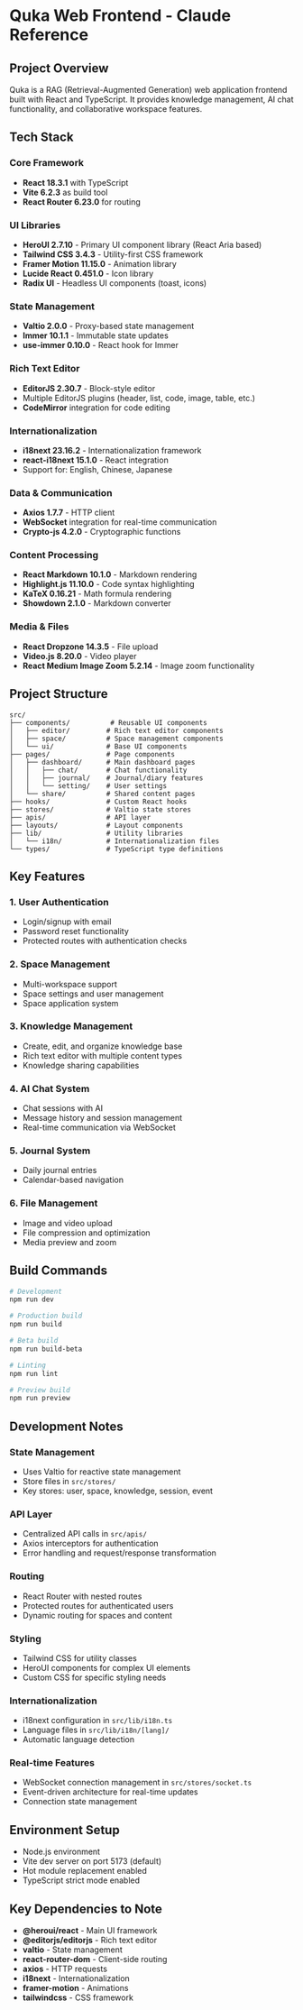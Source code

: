 # Quka Web Frontend - Claude Reference

## Project Overview
Quka is a RAG (Retrieval-Augmented Generation) web application frontend built with React and TypeScript. It provides knowledge management, AI chat functionality, and collaborative workspace features.

## Tech Stack

### Core Framework
- **React 18.3.1** with TypeScript
- **Vite 6.2.3** as build tool
- **React Router 6.23.0** for routing

### UI Libraries
- **HeroUI 2.7.10** - Primary UI component library (React Aria based)
- **Tailwind CSS 3.4.3** - Utility-first CSS framework
- **Framer Motion 11.15.0** - Animation library
- **Lucide React 0.451.0** - Icon library
- **Radix UI** - Headless UI components (toast, icons)

### State Management
- **Valtio 2.0.0** - Proxy-based state management
- **Immer 10.1.1** - Immutable state updates
- **use-immer 0.10.0** - React hook for Immer

### Rich Text Editor
- **EditorJS 2.30.7** - Block-style editor
- Multiple EditorJS plugins (header, list, code, image, table, etc.)
- **CodeMirror** integration for code editing

### Internationalization
- **i18next 23.16.2** - Internationalization framework
- **react-i18next 15.1.0** - React integration
- Support for: English, Chinese, Japanese

### Data & Communication
- **Axios 1.7.7** - HTTP client
- **WebSocket** integration for real-time communication
- **Crypto-js 4.2.0** - Cryptographic functions

### Content Processing
- **React Markdown 10.1.0** - Markdown rendering
- **Highlight.js 11.10.0** - Code syntax highlighting
- **KaTeX 0.16.21** - Math formula rendering
- **Showdown 2.1.0** - Markdown converter

### Media & Files
- **React Dropzone 14.3.5** - File upload
- **Video.js 8.20.0** - Video player
- **React Medium Image Zoom 5.2.14** - Image zoom functionality

## Project Structure

```
src/
├── components/          # Reusable UI components
│   ├── editor/         # Rich text editor components
│   ├── space/          # Space management components
│   └── ui/             # Base UI components
├── pages/              # Page components
│   ├── dashboard/      # Main dashboard pages
│   │   ├── chat/       # Chat functionality
│   │   ├── journal/    # Journal/diary features
│   │   └── setting/    # User settings
│   └── share/          # Shared content pages
├── hooks/              # Custom React hooks
├── stores/             # Valtio state stores
├── apis/               # API layer
├── layouts/            # Layout components
├── lib/                # Utility libraries
│   └── i18n/           # Internationalization files
└── types/              # TypeScript type definitions
```

## Key Features

### 1. User Authentication
- Login/signup with email
- Password reset functionality
- Protected routes with authentication checks

### 2. Space Management
- Multi-workspace support
- Space settings and user management
- Space application system

### 3. Knowledge Management
- Create, edit, and organize knowledge base
- Rich text editor with multiple content types
- Knowledge sharing capabilities

### 4. AI Chat System
- Chat sessions with AI
- Message history and session management
- Real-time communication via WebSocket

### 5. Journal System
- Daily journal entries
- Calendar-based navigation

### 6. File Management
- Image and video upload
- File compression and optimization
- Media preview and zoom

## Build Commands

```bash
# Development
npm run dev

# Production build
npm run build

# Beta build
npm run build-beta

# Linting
npm run lint

# Preview build
npm run preview
```

## Development Notes

### State Management
- Uses Valtio for reactive state management
- Store files in `src/stores/`
- Key stores: user, space, knowledge, session, event

### API Layer
- Centralized API calls in `src/apis/`
- Axios interceptors for authentication
- Error handling and request/response transformation

### Routing
- React Router with nested routes
- Protected routes for authenticated users
- Dynamic routing for spaces and content

### Styling
- Tailwind CSS for utility classes
- HeroUI components for complex UI elements
- Custom CSS for specific styling needs

### Internationalization
- i18next configuration in `src/lib/i18n.ts`
- Language files in `src/lib/i18n/[lang]/`
- Automatic language detection

### Real-time Features
- WebSocket connection management in `src/stores/socket.ts`
- Event-driven architecture for real-time updates
- Connection state management

## Environment Setup
- Node.js environment
- Vite dev server on port 5173 (default)
- Hot module replacement enabled
- TypeScript strict mode enabled

## Key Dependencies to Note
- **@heroui/react** - Main UI framework
- **@editorjs/editorjs** - Rich text editor
- **valtio** - State management
- **react-router-dom** - Client-side routing
- **axios** - HTTP requests
- **i18next** - Internationalization
- **framer-motion** - Animations
- **tailwindcss** - CSS framework
